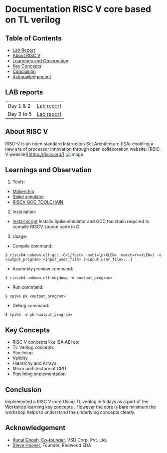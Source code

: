 # Documentation  RISC V core based on TL verilog 
## Table of Contents
- [Lab Report](#LAB-reports)
- [About RISC V ](#About-RISC-V)
- [Learnings and Observation](#Learnings-and-Observation)
- [Key Concepts](#Key-Concepts)
- [Conclusion](#Conclusion)
- [Acknowledgement](#Acknowledgement)

## LAB reports

|         |            |
| ------------- |:-------------:| 
| Day 1 & 2     | [Lab report](https://github.com/RISCV-MYTH-WORKSHOP/riscv_myth_workshop_nov22-amrithHN/tree/master/Day2)          |
| Day 3 to 5     |  [Lab report](https://github.com/RISCV-MYTH-WORKSHOP/riscv_myth_workshop_nov22-amrithHN/tree/master/Day3_5)      |



## About RISC V
RISC-V is an open standard Instruction Set Architecture (ISA) enabling a new era of processor innovation through open collaboration
  website: [RSIC-V website][https://riscv.org/]
![image](https://riscv.org/wp-content/uploads/2020/06/riscv-color.svg)

## Learnings and Observation

1. Tools: 
- [Makerchip](www.makerchip.com)
- [Spike simulator](https://github.com/riscv-software-src/riscv-isa-sim)
- [RISCV GCC TOOLCHAIN](https://github.com/riscv-collab/riscv-gnu-toolchain)
  
2. Installation:
- [Install script](https://github.com/kunalg123/riscv_workshop_collaterals/blob/master/run.sh)
Installs Spike simulator and GCC toolchain required to  compile RISCV source code in C

3. Usage:

- Compile command:

```$ riscv64-unkown-elf-gcc -O<1/fast> -mabi=lp<XLEN> -march=rv<XLEN>i -o <output_program> <input_user_file> [<input_user_file>...]```

- Assembly preview command:

```$ riscv64-unkown-elf-objdump -d <output_program>```

- Run command:

```$ spike pk <output_program>```

- Debug command:

```$ spike -d pk <output_program> ```
  
## Key Concepts
- RISC V concepts like ISA ABI etc
- TL Verilog concepts
- Pipelining
- Validity
- Hierarchy and Arrays
- Micro architecture of CPU 
- Pipelining implementation

## Conclusion
Implemented a RISC V core Using TL verilog in 5 days as a part of the Workshop learning key concepts . However the core is bare minimum the workshop helps to understand the underlying concepts clearly.

## Acknowledgement
- [Kunal Ghosh, Co-founder](https://github.com/kunalg123), VSD Corp. Pvt. Ltd.
- [Steve Hoover](https://github.com/stevehoover), Founder, Redwood EDA
